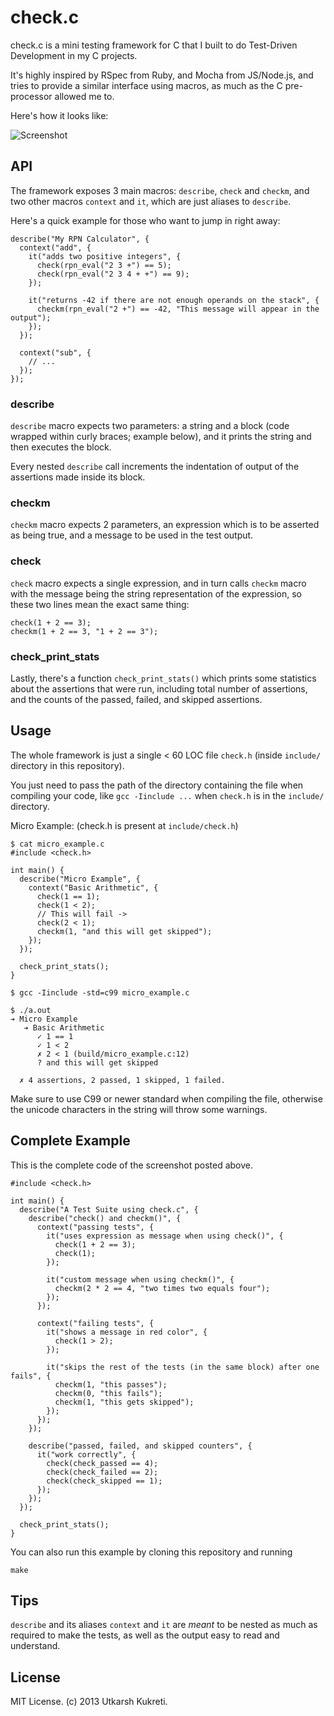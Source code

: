 # check.c

check.c is a mini testing framework for C that I built to do Test-Driven
Development in my C projects.

It's highly inspired by RSpec from Ruby, and Mocha from JS/Node.js,
and tries to provide a similar interface using macros, as much as the
C pre-processor allowed me to.

Here's how it looks like:

![Screenshot](https://dl.dropboxusercontent.com/u/2164813/github/utkarshkukreti/check.c/screenshot.png)

## API

The framework exposes 3 main macros: `describe`, `check` and `checkm`,
and two other macros `context` and `it`, which are just aliases to `describe`.

Here's a quick example for those who want to jump in right away:

    describe("My RPN Calculator", {
      context("add", {
        it("adds two positive integers", {
          check(rpn_eval("2 3 +") == 5);
          check(rpn_eval("2 3 4 + +") == 9);
        });

        it("returns -42 if there are not enough operands on the stack", {
          checkm(rpn_eval("2 +") == -42, "This message will appear in the output");
        });
      });

      context("sub", {
        // ...
      });
    });

### describe

`describe` macro expects two parameters: a string and a block (code wrapped
within curly braces; example below), and it prints the string and then executes
the block.

Every nested `describe` call increments the indentation of output of
the assertions made inside its block.

### checkm

`checkm` macro expects 2 parameters, an expression which is
to be asserted as being true, and a message to be used in the test output.

### check

`check` macro expects a single expression, and in turn calls `checkm` macro
with the message being the string representation of the expression, so these two
lines mean the exact same thing:

    check(1 + 2 == 3);
    checkm(1 + 2 == 3, "1 + 2 == 3");

### check_print_stats

Lastly, there's a function `check_print_stats()` which prints some statistics
about the assertions that were run, including total number of assertions, and
the counts of the passed, failed, and skipped assertions.

## Usage

The whole framework is just a single < 60 LOC file `check.h` (inside `include/`
directory in this repository).

You just need to pass the path of the directory containing the file when
compiling your code, like `gcc -Iinclude ...` when `check.h` is in the
`include/` directory.

Micro Example: (check.h is present at `include/check.h`)

    $ cat micro_example.c
    #include <check.h>

    int main() {
      describe("Micro Example", {
        context("Basic Arithmetic", {
          check(1 == 1);
          check(1 < 2);
          // This will fail ->
          check(2 < 1);
          checkm(1, "and this will get skipped");
        });
      });

      check_print_stats();
    }

    $ gcc -Iinclude -std=c99 micro_example.c

    $ ./a.out
    ➔ Micro Example
       ➔ Basic Arithmetic
          ✓ 1 == 1
          ✓ 1 < 2
          ✗ 2 < 1 (build/micro_example.c:12)
          ? and this will get skipped

      ✗ 4 assertions, 2 passed, 1 skipped, 1 failed.

Make sure to use C99 or newer standard when compiling the file, otherwise
the unicode characters in the string will throw some warnings.

## Complete Example

This is the complete code of the screenshot posted above.

    #include <check.h>

    int main() {
      describe("A Test Suite using check.c", {
        describe("check() and checkm()", {
          context("passing tests", {
            it("uses expression as message when using check()", {
              check(1 + 2 == 3);
              check(1);
            });

            it("custom message when using checkm()", {
              checkm(2 * 2 == 4, "two times two equals four");
            });
          });

          context("failing tests", {
            it("shows a message in red color", {
              check(1 > 2);
            });

            it("skips the rest of the tests (in the same block) after one fails", {
              checkm(1, "this passes");
              checkm(0, "this fails");
              checkm(1, "this gets skipped");
            });
          });
        });

        describe("passed, failed, and skipped counters", {
          it("work correctly", {
            check(check_passed == 4);
            check(check_failed == 2);
            check(check_skipped == 1);
          });
        });
      });

      check_print_stats();
    }

You can also run this example by cloning this repository and running

    make

## Tips

`describe` and its aliases `context` and `it` are _meant_ to be nested as much
as required to make the tests, as well as the output easy to read and
understand.


## License

MIT License. (c) 2013 Utkarsh Kukreti.

